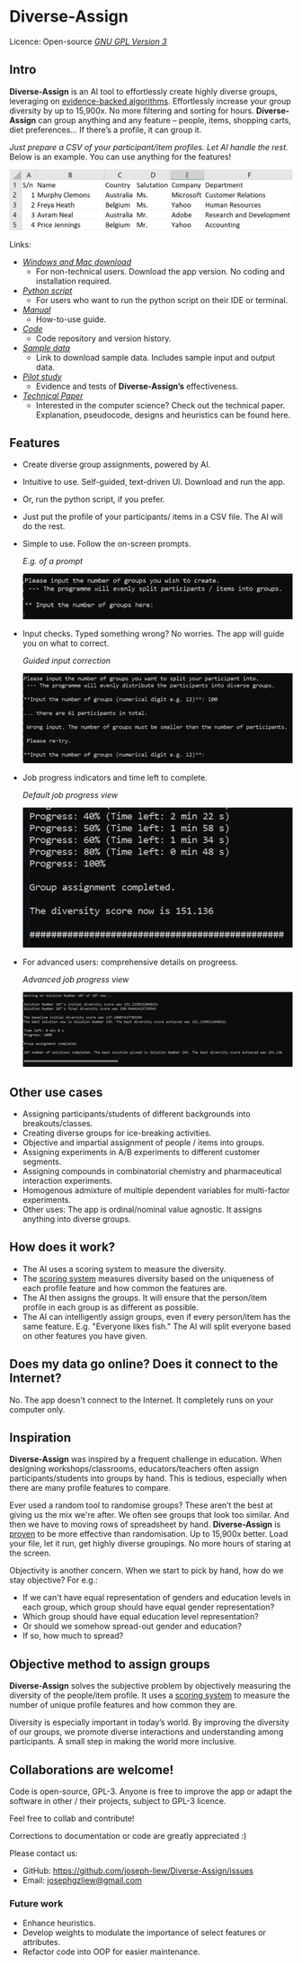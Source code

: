 # **Diverse-Assign**
Licence: Open-source [*GNU GPL Version 3*](https://github.com/joseph-liew/Diverse-Assign/blob/main/LICENSE)

## Intro
**Diverse-Assign** is an AI tool to effortlessly create highly diverse groups, leveraging on [evidence-backed algorithms](https://github.com/joseph-liew/Diverse-Assign/tree/main/site/pilot_study). Effortlessly increase your group diversity by up to 15,900x. No more filtering and sorting for hours. **Diverse-Assign** can group anything and any feature – people, items, shopping carts, diet preferences… If there’s a profile, it can group it.  

*Just prepare a CSV of your participant/item profiles. Let AI handle the rest.* Below is an example. You can use anything for the features!

![Just load a table of your participant/item profiles. Let AI handle the rest](https://github.com/joseph-liew/Diverse-Assign/blob/main/site/images/sample_input.PNG)

Links:
  - [*Windows and Mac download*](https://github.com/joseph-liew/Diverse-Assign/releases)
      - For non-technical users. Download the app version. No coding and installation required.    
  - [*Python script*](https://github.com/joseph-liew/Diverse-Assign/blob/main/Code/DiverseAssign_v1_0_1a.py)
      - For users who want to run the python script on their IDE or terminal. 
  - [*Manual*](https://github.com/joseph-liew/Diverse-Assign/tree/main/Manual)
      - How-to-use guide.
  - [*Code*](https://github.com/joseph-liew/Diverse-Assign/tree/main/Code) 
      - Code repository and version history.
  - [*Sample data*](https://github.com/joseph-liew/Diverse-Assign/tree/main/Sample-data)
      - Link to download sample data. Includes sample input and output data. 
  - [*Pilot study*](https://github.com/joseph-liew/Diverse-Assign/tree/main/site/pilot_study)
      - Evidence and tests of **Diverse-Assign’s** effectiveness.
  - [*Technical Paper*](https://github.com/joseph-liew/Diverse-Assign/blob/main/tech_abstract/README.md)
      - Interested in the computer science? Check out the technical paper. Explanation, pseudocode, designs and heuristics can be found here.


## Features
- Create diverse group assignments, powered by AI.
- Intuitive to use. Self-guided, text-driven UI. Download and run the app.
- Or, run the python script, if you prefer.
- Just put the profile of your participants/ items in a CSV file. The AI will do the rest.
- Simple to use. Follow the on-screen prompts.
  
  *E.g. of a prompt*

  ![E.g. of a prompt](https://github.com/joseph-liew/Diverse-Assign/blob/main/site/images/other_prompt.png)
- Input checks. Typed something wrong? No worries. The app will guide you on what to correct.
  
  *Guided input correction*

  ![Guided input correction](https://github.com/joseph-liew/Diverse-Assign/blob/main/site/images/validation.png)
- Job progress indicators and time left to complete.
  
  *Default job progress view*

  ![Default job progress view](https://github.com/joseph-liew/Diverse-Assign/blob/main/site/images/default_job_progress.PNG)
- For advanced users: comprehensive details on progreess.
  
  *Advanced job progress view*

  ![Advanced job progress view](https://github.com/joseph-liew/Diverse-Assign/blob/main/site/images/advanced_job_progress.PNG)


<a name="use"></a> 
## Other use cases 
- Assigning participants/students of different backgrounds into breakouts/classes. 
- Creating diverse groups for ice-breaking activities.
- Objective and impartial assignment of people / items into groups.
- Assigning experiments in A/B experiments to different customer segments.
- Assigning compounds in combinatorial chemistry and pharmaceutical interaction experiments.
- Homogenous admixture of multiple dependent variables for multi-factor experiments.
- Other uses: The app is ordinal/nominal value agnostic. It assigns anything into diverse groups. 

## How does it work?
- The AI uses a scoring system to measure the diversity.
- The [scoring system](https://github.com/joseph-liew/Diverse-Assign/blob/main/tech_abstract/README.md#ads) measures diversity based on the uniqueness of each profile feature and how common the features are.
- The AI then assigns the groups. It will ensure that the person/item profile in each group is as different as possible.
- The AI can intelligently assign groups, even if every person/item has the same feature. E.g. "Everyone likes fish." The AI will split everyone based on other features you have given. 

## Does my data go online? Does it connect to the Internet?
No. The app doesn't connect to the Internet. It completely runs on your computer only. 

## Inspiration
**Diverse-Assign** was inspired by a frequent challenge in education. When designing workshops/classrooms, educators/teachers often assign participants/students into groups by hand. This is tedious, especially when there are many profile features to compare.

Ever used a random tool to randomise groups? These aren’t the best at giving us the mix we're after. We often see groups that look too similar. And then we have to moving rows of spreadsheet by hand. **Diverse-Assign** is [proven](https://github.com/joseph-liew/Diverse-Assign/tree/main/site/pilot_study) to be more effective than randomisation. Up to 15,900x better. Load your file, let it run, get highly diverse groupings. No more hours of staring at the screen.

Objectivity is another concern. When we start to pick by hand, how do we stay objective? For e.g.:
- If we can't have equal representation of genders and education levels in each group, which group should have equal gender representation? 
- Which group should have equal education level representation? 
- Or should we somehow spread-out gender and education?
- If so, how much to spread?

## Objective method to assign groups  
**Diverse-Assign** solves the subjective problem by objectively measuring the diversity of the people/item profile. It uses a [scoring system](https://github.com/joseph-liew/Diverse-Assign/blob/main/tech_abstract/README.md#ads) to measure the number of unique profile features and how common they are.

Diversity is especially important in today’s world. By improving the diversity of our groups, we promote diverse interactions and understanding among participants. A small step in making the world more inclusive. 

## Collaborations are welcome!

Code is open-source, GPL-3. Anyone is free to improve the app or adapt the software in other / their projects, subject to GPL-3 licence. 

Feel free to collab and contribute!

Corrections to documentation or code are greatly appreciated :)

Please contact us:  
  - GitHub: https://github.com/joseph-liew/Diverse-Assign/issues
  - Email: josephgzliew@gmail.com

### Future work 

- Enhance heuristics.
- Develop weights to modulate the importance of select features or attributes.
- Refactor code into OOP for easier maintenance.
